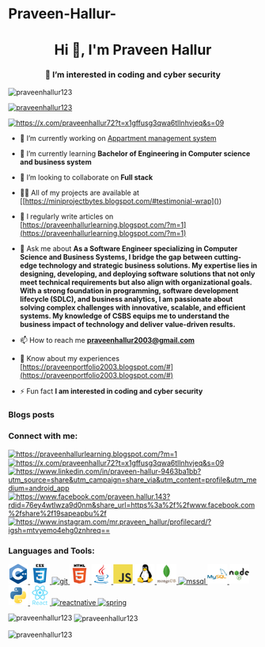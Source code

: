 # Praveen-Hallur-
<h1 align="center">Hi 👋, I'm Praveen Hallur</h1>
<h3 align="center">👀 I’m interested in coding and cyber security</h3>

<p align="left"> <img src="https://komarev.com/ghpvc/?username=praveenhallur123&label=Profile%20views&color=0e75b6&style=flat" alt="praveenhallur123" /> </p>

<p align="left"> <a href="https://github.com/ryo-ma/github-profile-trophy"><img src="https://github-profile-trophy.vercel.app/?username=praveenhallur123" alt="praveenhallur123" /></a> </p>

<p align="left"> <a href="https://twitter.com/https://x.com/praveenhallur72?t=x1gffusg3qwa6tllnhvjeq&s=09" target="blank"><img src="https://img.shields.io/twitter/follow/https://x.com/praveenhallur72?t=x1gffusg3qwa6tllnhvjeq&s=09?logo=twitter&style=for-the-badge" alt="https://x.com/praveenhallur72?t=x1gffusg3qwa6tllnhvjeq&s=09" /></a> </p>

- 🔭 I’m currently working on [Appartment management system](https://github.com/PraveenHallur123/Apartment-management-system-)

- 🌱 I’m currently learning **Bachelor of Engineering in Computer science and business system**

- 👯 I’m looking to collaborate on **Full stack**

- 👨‍💻 All of my projects are available at [[https://miniprojectbytes.blogspot.com/#testimonial-wrap]())

- 📝 I regularly write articles on [https://praveenhallurlearning.blogspot.com/?m=1](https://praveenhallurlearning.blogspot.com/?m=1)

- 💬 Ask me about **As a Software Engineer specializing in Computer Science and Business Systems, I bridge the gap between cutting-edge technology and strategic business solutions. My expertise lies in designing, developing, and deploying software solutions that not only meet technical requirements but also align with organizational goals. With a strong foundation in programming, software development lifecycle (SDLC), and business analytics, I am passionate about solving complex challenges with innovative, scalable, and efficient systems. My knowledge of CSBS equips me to understand the business impact of technology and deliver value-driven results.**

- 📫 How to reach me **praveenhallur2003@gmail.com**

- 📄 Know about my experiences [https://praveenportfolio2003.blogspot.com/#](https://praveenportfolio2003.blogspot.com/#)

- ⚡ Fun fact **I am interested in coding and cyber security**

### Blogs posts
<!-- BLOG-POST-LIST:START -->
<!-- BLOG-POST-LIST:END -->

<h3 align="left">Connect with me:</h3>
<p align="left">
<a href="https://dev.to/https://praveenhallurlearning.blogspot.com/?m=1" target="blank"><img align="center" src="https://raw.githubusercontent.com/rahuldkjain/github-profile-readme-generator/master/src/images/icons/Social/devto.svg" alt="https://praveenhallurlearning.blogspot.com/?m=1" height="30" width="40" /></a>
<a href="https://twitter.com/https://x.com/praveenhallur72?t=x1gffusg3qwa6tllnhvjeq&s=09" target="blank"><img align="center" src="https://raw.githubusercontent.com/rahuldkjain/github-profile-readme-generator/master/src/images/icons/Social/twitter.svg" alt="https://x.com/praveenhallur72?t=x1gffusg3qwa6tllnhvjeq&s=09" height="30" width="40" /></a>
<a href="https://linkedin.com/in/https://www.linkedin.com/in/praveen-hallur-9463ba1bb?utm_source=share&utm_campaign=share_via&utm_content=profile&utm_medium=android_app" target="blank"><img align="center" src="https://raw.githubusercontent.com/rahuldkjain/github-profile-readme-generator/master/src/images/icons/Social/linked-in-alt.svg" alt="https://www.linkedin.com/in/praveen-hallur-9463ba1bb?utm_source=share&utm_campaign=share_via&utm_content=profile&utm_medium=android_app" height="30" width="40" /></a>
<a href="https://fb.com/https://www.facebook.com/praveen.hallur.143?rdid=76ey4wtlwza9d0nm&share_url=https%3a%2f%2fwww.facebook.com%2fshare%2f19sapeapbu%2f" target="blank"><img align="center" src="https://raw.githubusercontent.com/rahuldkjain/github-profile-readme-generator/master/src/images/icons/Social/facebook.svg" alt="https://www.facebook.com/praveen.hallur.143?rdid=76ey4wtlwza9d0nm&share_url=https%3a%2f%2fwww.facebook.com%2fshare%2f19sapeapbu%2f" height="30" width="40" /></a>
<a href="https://instagram.com/https://www.instagram.com/mr.praveen_hallur/profilecard/?igsh=mtvyemo4ehg0znhreq==" target="blank"><img align="center" src="https://raw.githubusercontent.com/rahuldkjain/github-profile-readme-generator/master/src/images/icons/Social/instagram.svg" alt="https://www.instagram.com/mr.praveen_hallur/profilecard/?igsh=mtvyemo4ehg0znhreq==" height="30" width="40" /></a>
</p>

<h3 align="left">Languages and Tools:</h3>
<p align="left"> <a href="https://www.w3schools.com/cpp/" target="_blank" rel="noreferrer"> <img src="https://raw.githubusercontent.com/devicons/devicon/master/icons/cplusplus/cplusplus-original.svg" alt="cplusplus" width="40" height="40"/> </a> <a href="https://www.w3schools.com/css/" target="_blank" rel="noreferrer"> <img src="https://raw.githubusercontent.com/devicons/devicon/master/icons/css3/css3-original-wordmark.svg" alt="css3" width="40" height="40"/> </a> <a href="https://git-scm.com/" target="_blank" rel="noreferrer"> <img src="https://www.vectorlogo.zone/logos/git-scm/git-scm-icon.svg" alt="git" width="40" height="40"/> </a> <a href="https://www.w3.org/html/" target="_blank" rel="noreferrer"> <img src="https://raw.githubusercontent.com/devicons/devicon/master/icons/html5/html5-original-wordmark.svg" alt="html5" width="40" height="40"/> </a> <a href="https://www.java.com" target="_blank" rel="noreferrer"> <img src="https://raw.githubusercontent.com/devicons/devicon/master/icons/java/java-original.svg" alt="java" width="40" height="40"/> </a> <a href="https://developer.mozilla.org/en-US/docs/Web/JavaScript" target="_blank" rel="noreferrer"> <img src="https://raw.githubusercontent.com/devicons/devicon/master/icons/javascript/javascript-original.svg" alt="javascript" width="40" height="40"/> </a> <a href="https://www.linux.org/" target="_blank" rel="noreferrer"> <img src="https://raw.githubusercontent.com/devicons/devicon/master/icons/linux/linux-original.svg" alt="linux" width="40" height="40"/> </a> <a href="https://www.mongodb.com/" target="_blank" rel="noreferrer"> <img src="https://raw.githubusercontent.com/devicons/devicon/master/icons/mongodb/mongodb-original-wordmark.svg" alt="mongodb" width="40" height="40"/> </a> <a href="https://www.microsoft.com/en-us/sql-server" target="_blank" rel="noreferrer"> <img src="https://www.svgrepo.com/show/303229/microsoft-sql-server-logo.svg" alt="mssql" width="40" height="40"/> </a> <a href="https://www.mysql.com/" target="_blank" rel="noreferrer"> <img src="https://raw.githubusercontent.com/devicons/devicon/master/icons/mysql/mysql-original-wordmark.svg" alt="mysql" width="40" height="40"/> </a> <a href="https://nodejs.org" target="_blank" rel="noreferrer"> <img src="https://raw.githubusercontent.com/devicons/devicon/master/icons/nodejs/nodejs-original-wordmark.svg" alt="nodejs" width="40" height="40"/> </a> <a href="https://www.python.org" target="_blank" rel="noreferrer"> <img src="https://raw.githubusercontent.com/devicons/devicon/master/icons/python/python-original.svg" alt="python" width="40" height="40"/> </a> <a href="https://reactjs.org/" target="_blank" rel="noreferrer"> <img src="https://raw.githubusercontent.com/devicons/devicon/master/icons/react/react-original-wordmark.svg" alt="react" width="40" height="40"/> </a> <a href="https://reactnative.dev/" target="_blank" rel="noreferrer"> <img src="https://reactnative.dev/img/header_logo.svg" alt="reactnative" width="40" height="40"/> </a> <a href="https://spring.io/" target="_blank" rel="noreferrer"> <img src="https://www.vectorlogo.zone/logos/springio/springio-icon.svg" alt="spring" width="40" height="40"/> </a> </p>

<p><img align="left" src="https://github-readme-stats.vercel.app/api/top-langs?username=praveenhallur123&show_icons=true&locale=en&layout=compact" alt="praveenhallur123" /></p>

<p>&nbsp;<img align="center" src="https://github-readme-stats.vercel.app/api?username=praveenhallur123&show_icons=true&locale=en" alt="praveenhallur123" /></p>

<p><img align="center" src="https://github-readme-streak-stats.herokuapp.com/?user=praveenhallur123&" alt="praveenhallur123" /></p>
